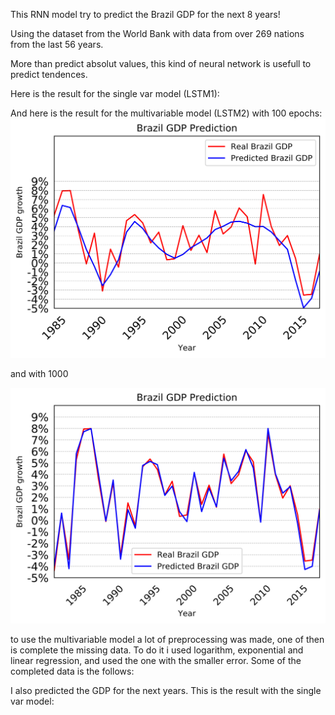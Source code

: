 This RNN model try to predict the Brazil GDP for the next 8 years!

Using the dataset from the World Bank with data from over 269 nations from the last 56 years.

More than predict absolut values, this kind of neural network is usefull to predict tendences.

Here is the result for the single var model (LSTM1):



And here is the result for the multivariable model (LSTM2) with 100 epochs:
![alt text](https://raw.githubusercontent.com/GuintherKovalski/RNN-to-Predict-Brazil-GDP-in-Keras/master/BRAZIL.png)

and with 1000

![alt text](https://raw.githubusercontent.com/GuintherKovalski/RNN-to-Predict-Brazil-GDP-in-Keras/master/BRA82-18.png)


to use the multivariable model a lot of preprocessing was made, one of then is complete the missing data. To do it i used logarithm, exponential and linear regression, and used the one with the smaller error. Some of the completed data is the follows:

I also predicted the GDP for the next years. This is the result with the single var model:






